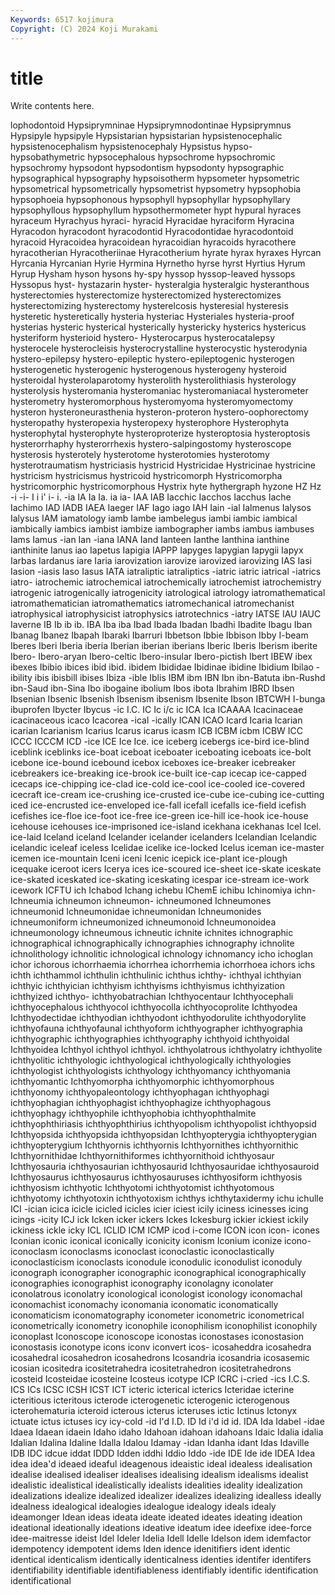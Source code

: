 ```yaml
---
Keywords: 6517 kojimura
Copyright: (C) 2024 Koji Murakami
---
```


# title

Write contents here.



lophodontoid
Hypsiprymninae Hypsiprymnodontinae Hypsiprymnus Hypsipyle hypsipyle Hypsistarian hypsistarian hypsistenocephalic hypsistenocephalism hypsistenocephaly
Hypsistus hypso- hypsobathymetric hypsocephalous hypsochrome hypsochromic hypsochromy hypsodont hypsodontism hypsodonty
hypsographic hypsographical hypsography hypsoisotherm hypsometer hypsometric hypsometrical hypsometrically hypsometrist hypsometry
hypsophobia hypsophoeia hypsophonous hypsophyll hypsophyllar hypsophyllary hypsophyllous hypsophyllum hypsothermometer hypt
hypural hyraces hyraceum Hyrachyus hyraci- hyracid Hyracidae hyraciform Hyracina Hyracodon
hyracodont hyracodontid Hyracodontidae hyracodontoid hyracoid Hyracoidea hyracoidean hyracoidian hyracoids hyracothere
hyracotherian Hyracotheriinae Hyracotherium hyrate hyrax hyraxes Hyrcan Hyrcania Hyrcanian Hyrie
Hyrmina Hyrnetho hyrse hyrst Hyrtius Hyrum Hyrup Hysham hyson hysons
hy-spy hyssop hyssop-leaved hyssops Hyssopus hyst- hystazarin hyster- hysteralgia hysteralgic
hysteranthous hysterectomies hysterectomize hysterectomized hysterectomizes hysterectomizing hysterectomy hysterelcosis hysteresial hysteresis
hysteretic hysteretically hysteria hysteriac Hysteriales hysteria-proof hysterias hysteric hysterical hysterically
hystericky hysterics hystericus hysteriform hysterioid hystero- Hysterocarpus hysterocatalepsy hysterocele hysterocleisis
hysterocrystalline hysterocystic hysterodynia hystero-epilepsy hystero-epileptic hystero-epileptogenic hysterogen hysterogenetic hysterogenic hysterogenous
hysterogeny hysteroid hysteroidal hysterolaparotomy hysterolith hysterolithiasis hysterology hysterolysis hysteromania hysteromaniac
hysteromaniacal hysterometer hysterometry hysteromorphous hysteromyoma hysteromyomectomy hysteron hysteroneurasthenia hysteron-proteron hystero-oophorectomy
hysteropathy hysteropexia hysteropexy hysterophore Hysterophyta hysterophytal hysterophyte hysteroproterize hysteroptosia hysteroptosis
hysterorrhaphy hysterorrhexis hystero-salpingostomy hysteroscope hysterosis hysterotely hysterotome hysterotomies hysterotomy hysterotraumatism
hystriciasis hystricid Hystricidae Hystricinae hystricine hystricism hystricismus hystricoid hystricomorph Hystricomorpha
hystricomorphic hystricomorphous Hystrix hyte hythergraph hyzone HZ Hz -i -i-
I i i' i- i. -ia IA Ia Ia. ia
ia- IAA IAB Iacchic Iacchos Iacchus Iache Iachimo IAD IADB
IAEA Iaeger IAF Iago iago IAH Iain -ial Ialmenus Ialysos
Ialysus IAM iamatology iamb Iambe iambelegus iambi iambic iambical iambically
iambics iambist iambize iambographer iambs iambus iambuses Iams Iamus -ian
Ian -iana IANA Iand Ianteen Ianthe Ianthina ianthine ianthinite Ianus
iao Iapetus Iapigia IAPPP Iapyges Iapygian Iapygii Iapyx Iarbas Iardanus
iare Iaria iarovization iarovize iarovized iarovizing IAS Iasi Iasion -iasis
Iaso Iasus IATA iatraliptic iatraliptics -iatric iatric iatrical -iatrics iatro-
iatrochemic iatrochemical iatrochemically iatrochemist iatrochemistry iatrogenic iatrogenically iatrogenicity iatrological iatrology
iatromathematical iatromathematician iatromathematics iatromechanical iatromechanist iatrophysical iatrophysicist iatrophysics iatrotechnics -iatry
IATSE IAU IAUC Iaverne IB Ib ib ib. IBA Iba
iba Ibad Ibada Ibadan Ibadhi Ibadite Ibagu Iban Ibanag Ibanez
Ibapah Ibaraki Ibarruri Ibbetson Ibbie Ibbison Ibby I-beam Iberes Iberi
Iberia iberia Iberian iberian iberians Iberic Iberis Iberism iberite Ibero-
Ibero-aryan Ibero-celtic Ibero-insular Ibero-pictish Ibert IBEW ibex ibexes Ibibio ibices
ibid ibid. ibidem Ibididae Ibidinae ibidine Ibidium Ibilao -ibility ibis
ibisbill ibises Ibiza -ible Iblis IBM ibm IBN Ibn ibn-Batuta
ibn-Rushd ibn-Saud ibn-Sina Ibo ibogaine ibolium Ibos ibota Ibrahim IBRD
Ibsen Ibsenian Ibsenic Ibsenish Ibsenism ibsenism Ibsenite Ibson IBTCWH I-bunga
ibuprofen Ibycter Ibycus -ic I.C. IC Ic i/c ic ICA
Ica ICAAAA Icacinaceae icacinaceous icaco Icacorea -ical -ically ICAN ICAO
Icard Icaria Icarian icarian Icarianism Icarius Icarus icarus icasm ICB
ICBM icbm ICBW ICC ICCC ICCCM ICD -ice ICE Ice
Ice. ice iceberg icebergs ice-bird ice-blind iceblink iceblinks ice-boat iceboat
iceboater iceboating iceboats ice-bolt icebone ice-bound icebound icebox iceboxes ice-breaker
icebreaker icebreakers ice-breaking ice-brook ice-built ice-cap icecap ice-capped icecaps ice-chipping
ice-clad ice-cold ice-cool ice-cooled ice-covered icecraft ice-cream ice-crushing ice-crusted ice-cube
ice-cubing ice-cutting iced ice-encrusted ice-enveloped ice-fall icefall icefalls ice-field icefish
icefishes ice-floe ice-foot ice-free ice-green ice-hill ice-hook ice-house icehouse icehouses
ice-imprisoned ice-island icekhana icekhanas Icel Icel. ice-laid Iceland iceland Icelander
icelander icelanders Icelandian Icelandic icelandic iceleaf iceless Icelidae icelike ice-locked
Icelus iceman ice-master icemen ice-mountain Iceni iceni Icenic icepick ice-plant
ice-plough icequake iceroot icers Icerya ices ice-scoured ice-sheet ice-skate iceskate
ice-skated iceskated ice-skating iceskating icespar ice-stream ice-work icework ICFTU ich
Ichabod Ichang ichebu IChemE ichibu Ichinomiya ichn- Ichneumia ichneumon ichneumon-
ichneumoned Ichneumones ichneumonid Ichneumonidae ichneumonidan Ichneumonides ichneumoniform ichneumonized ichneumonoid Ichneumonoidea
ichneumonology ichneumous ichneutic ichnite ichnites ichnographic ichnographical ichnographically ichnographies ichnography
ichnolite ichnolithology ichnolitic ichnological ichnology ichnomancy icho ichoglan ichor ichorous
ichorrhaemia ichorrhea ichorrhemia ichorrhoea ichors ichs ichth ichthammol ichthulin ichthulinic
ichthus ichthy- ichthyal ichthyian ichthyic ichthyician ichthyism ichthyisms ichthyismus ichthyization
ichthyized ichthyo- ichthyobatrachian Ichthyocentaur Ichthyocephali ichthyocephalous ichthyocol ichthyocolla ichthyocoprolite Ichthyodea
Ichthyodectidae ichthyodian ichthyodont ichthyodorulite ichthyodorylite ichthyofauna ichthyofaunal ichthyoform ichthyographer ichthyographia
ichthyographic ichthyographies ichthyography ichthyoid ichthyoidal Ichthyoidea Ichthyol ichthyol ichthyol. ichthyolatrous
ichthyolatry ichthyolite ichthyolitic ichthyologic ichthyological ichthyologically ichthyologies ichthyologist ichthyologists ichthyology
ichthyomancy ichthyomania ichthyomantic Ichthyomorpha ichthyomorphic ichthyomorphous ichthyonomy ichthyopaleontology ichthyophagan ichthyophagi
ichthyophagian ichthyophagist ichthyophagize ichthyophagous ichthyophagy ichthyophile ichthyophobia ichthyophthalmite ichthyophthiriasis ichthyophthirius
ichthyopolism ichthyopolist ichthyopsid Ichthyopsida ichthyopsida ichthyopsidan Ichthyopterygia ichthyopterygian ichthyopterygium Ichthyornis
ichthyornis Ichthyornithes ichthyornithic Ichthyornithidae Ichthyornithiformes ichthyornithoid ichthyosaur Ichthyosauria ichthyosaurian ichthyosaurid
Ichthyosauridae ichthyosauroid Ichthyosaurus ichthyosaurus ichthyosauruses ichthyosiform ichthyosis ichthyosism ichthyotic Ichthyotomi
ichthyotomist ichthyotomous ichthyotomy ichthyotoxin ichthyotoxism ichthys ichthytaxidermy ichu ichulle ICI
-ician icica icicle icicled icicles icier iciest icily iciness icinesses
icing icings -icity ICJ ick Icken icker ickers Ickes Ickesburg
ickier ickiest ickily ickiness ickle icky ICL ICLID ICM ICMP
icod i-come ICON icon icon- icones Iconian iconic iconical iconically
iconicity iconism Iconium iconize icono- iconoclasm iconoclasms iconoclast iconoclastic iconoclastically
iconoclasticism iconoclasts iconodule iconodulic iconodulist iconoduly iconograph iconographer iconographic iconographical
iconographically iconographies iconographist iconography iconolagny iconolater iconolatrous iconolatry iconological iconologist
iconology iconomachal iconomachist iconomachy iconomania iconomatic iconomatically iconomaticism iconomatography iconometer
iconometric iconometrical iconometrically iconometry iconophile iconophilism iconophilist iconophily iconoplast Iconoscope
iconoscope iconostas iconostases iconostasion iconostasis iconotype icons iconv iconvert icos-
icosaheddra icosahedra icosahedral icosahedron icosahedrons Icosandria icosandria icosasemic icosian icositedra
icositetrahedra icositetrahedron icositetrahedrons icosteid Icosteidae icosteine Icosteus icotype ICP ICRC
i-cried -ics I.C.S. ICS ICs ICSC ICSH ICST ICT icteric
icterical icterics Icteridae icterine icteritious icteritous icterode icterogenetic icterogenic icterogenous
icterohematuria icteroid icterous icterus icteruses ictic Ictinus Ictonyx ictuate ictus
ictuses icy icy-cold -id I'd I.D. ID Id i'd id
id. IDA Ida Idabel -idae Idaea Idaean idaein Idaho idaho
Idahoan idahoan idahoans Idaic Idalia idalia Idalian Idalina Idaline Idalla
Idalou Idamay -idan Idanha idant Idas Idaville IDB IDC idcue
iddat IDDD Idden iddhi Iddio Iddo -ide IDE Ide ide
IDEA Idea idea idea'd ideaed ideaful ideagenous ideaistic ideal idealess
idealisation idealise idealised idealiser idealises idealising idealism idealisms idealist idealistic
idealistical idealistically idealists idealities ideality idealization idealizations idealize idealized idealizer
idealizes idealizing idealless ideally idealness idealogical idealogies idealogue idealogy ideals
idealy ideamonger Idean ideas ideata ideate ideated ideates ideating ideation
ideational ideationally ideations ideative ideatum idee ideefixe idee-force idee-maitresse ideist
Idel Ideler Idelia Idell Idelle Idelson idem idemfactor idempotency idempotent
idems Iden idence idenitifiers ident identic identical identicalism identically identicalness
identies identifer identifers identifiability identifiable identifiableness identifiably identific identification identificational
